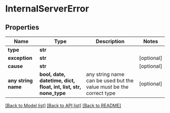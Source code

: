 # InternalServerError


## Properties
Name | Type | Description | Notes
------------ | ------------- | ------------- | -------------
**type** | **str** |  | 
**exception** | **str** |  | [optional] 
**cause** | **str** |  | [optional] 
**any string name** | **bool, date, datetime, dict, float, int, list, str, none_type** | any string name can be used but the value must be the correct type | [optional]

[[Back to Model list]](../README.md#documentation-for-models) [[Back to API list]](../README.md#documentation-for-api-endpoints) [[Back to README]](../README.md)


